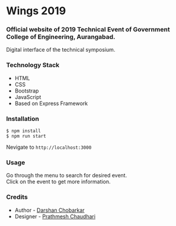 # Wings 2019
### Official website of 2019 Technical Event of Government College of Engineering, Aurangabad.
  Digital interface of the technical symposium.  
  
### Technology Stack
 * HTML  
 * CSS  
 * Bootstrap  
 * JavaScript  
 * Based on Express Framework
  
### Installation
    $ npm install
    $ npm run start
  
  Nevigate to `http://localhost:3000`  
  
### Usage
  Go through the menu to search for desired event.  
  Click on the event to get more information.
  
### Credits  
* Author - [Darshan Chobarkar](www.linkedin.com/in/dchobarkar)
* Designer - [Prathmesh Chaudhari](https://www.linkedin.com/in/prathmesh-chaudhari/)
